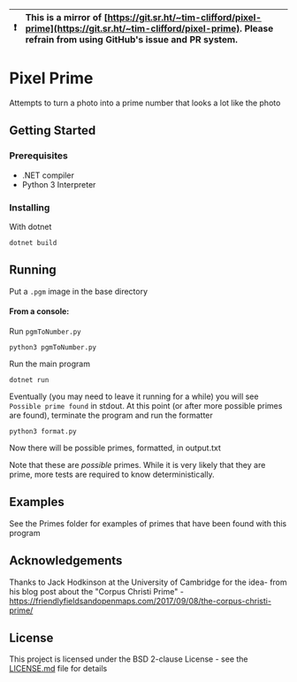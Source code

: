 

| :exclamation:  | This is a mirror of [https://git.sr.ht/~tim-clifford/pixel-prime](https://git.sr.ht/~tim-clifford/pixel-prime). Please refrain from using GitHub's issue and PR system.  |
|----------------|:-------------------------------------------------------------------------------------------------------------------------------------------------------|


# Pixel Prime
Attempts to turn a photo into a prime number that looks a lot like the photo

## Getting Started

### Prerequisites

- .NET compiler
- Python 3 Interpreter

### Installing

With dotnet
```
dotnet build
```

## Running

Put a `.pgm` image in the base directory

#### From a console:

Run `pgmToNumber.py`
```
python3 pgmToNumber.py
```

Run the main program
```
dotnet run
```

Eventually (you may need to leave it running for a while) you will see `Possible prime found` in stdout. At this point (or after more possible primes are found), terminate the program and run the formatter

```
python3 format.py
```

Now there will be possible primes, formatted, in output.txt

Note that these are *possible* primes. While it is very likely that they are prime, more tests are required to know deterministically.

## Examples

See the Primes folder for examples of primes that have been found with this program

## Acknowledgements

Thanks to Jack Hodkinson at the University of Cambridge for the idea- from his blog post about the "Corpus Christi Prime" - https://friendlyfieldsandopenmaps.com/2017/09/08/the-corpus-christi-prime/

## License

This project is licensed under the BSD 2-clause License - see the [LICENSE.md](LICENSE.md) file for details

